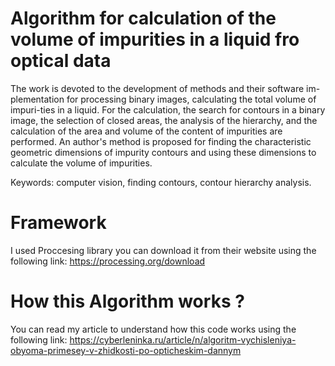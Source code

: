 # Algorithm for calculation of the volume of impurities in a liquid fro optical data
The work is devoted to the development of methods and their software im-plementation for processing binary images, calculating the total volume of impuri-ties in a liquid. 
For the calculation, the search for contours in a binary image, the selection of closed areas, the analysis of the hierarchy, and the calculation of the area and volume of 
the content of impurities are performed. An author's method is proposed for finding the characteristic geometric dimensions of impurity contours and using these dimensions to
calculate the volume of impurities.

Keywords: computer vision, finding contours, contour hierarchy analysis.

# Framework
I used Proccesing library you can download it from their website using the following link:
https://processing.org/download

# How this Algorithm works ?
You can read my article to understand how this code works using the following link:
https://cyberleninka.ru/article/n/algoritm-vychisleniya-obyoma-primesey-v-zhidkosti-po-opticheskim-dannym



